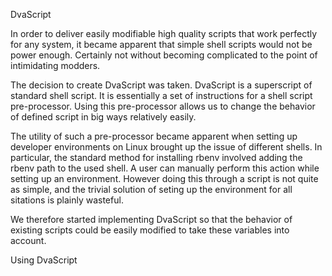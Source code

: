 DvaScript

In order to deliver easily modifiable high quality scripts that work perfectly for any system, it became apparent that simple shell scripts would not be power enough. Certainly not without becoming complicated to the point of intimidating modders.

The decision to create DvaScript was taken. DvaScript is a superscript of standard shell script. It is essentially a set of instructions for a shell script pre-processor. Using this pre-processor allows us to change the behavior of defined script in big ways relatively easily.

The utility of such a pre-processor became apparent when setting up developer environments on Linux brought up the issue of different shells. In particular, the standard method for installing rbenv involved adding the rbenv path to the used shell. A user can manually perform this action while setting up an environment. However doing this through a script is not quite as simple, and the trivial solution of seting up the environment for all sitations is plainly wasteful.

We therefore started implementing DvaScript so that the behavior of existing scripts could be easily modified to take these variables into account.


Using DvaScript 